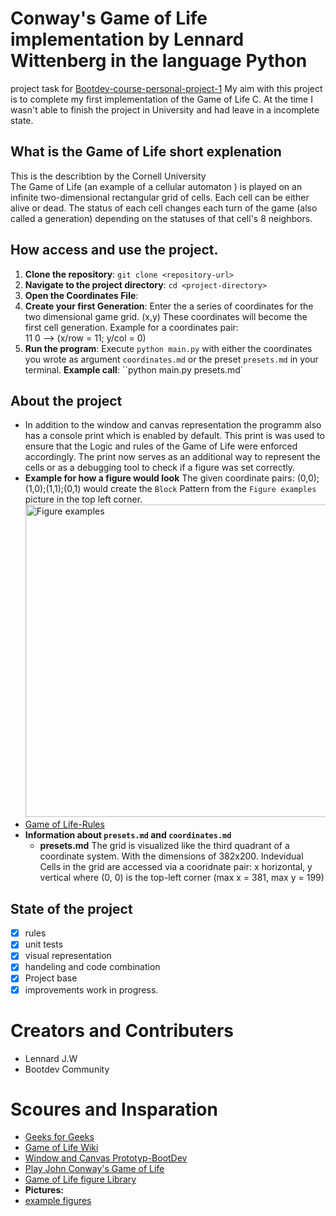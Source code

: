 Conway's Game of Life implementation by Lennard Wittenberg in the language Python
=================================================================================
project task for [Bootdev-course-personal-project-1](https://www.boot.dev/tracks/backend)
My aim with this project is to complete my first implementation of the Game of Life C. At the time I wasn't able to finish the project in University and had leave in a incomplete state.
<!---
 maybe link to old project on github 
--->

## What is the Game of Life short explenation 
This is the describtion by the Cornell University  
The Game of Life (an example of a cellular automaton ) is played on an infinite two-dimensional rectangular grid of cells. Each cell can be either alive or dead. The status of each cell changes each turn of the game (also called a generation) depending on the statuses of that cell's 8 neighbors.

## How access and use the project.
1. **Clone the repository**: `git clone <repository-url>`
2. **Navigate to the project directory**: `cd <project-directory>`
3. **Open the Coordinates File**:
4. **Create your first Generation**: Enter the a series of coordinates for the two dimensional game grid. (x,y) These coordinates will become the first cell generation. Example for a coordinates pair:  
11 0 --> (x/row = 11; y/col = 0)
6. **Run the program**: Execute `python main.py` with either the coordinates you wrote as argument `coordinates.md` or the preset `presets.md` in your terminal.
**Example call**: ``python main.py presets.md`

## About the project
- In addition to the window and canvas representation the programm also has a console print which is enabled by default. This print is was used to ensure that the Logic and rules of the Game of Life were enforced accordingly. The print now serves as an additional way to represent the cells or as a debugging tool to check if a figure was set correctly.
- **Example for how a figure would look** The given coordinate pairs: (0,0);(1,0);(1,1);(0,1) would create the `Block` Pattern from the `Figure examples` picture in the top left corner.
    <img src="https://blog.xojo.com/wp-content/uploads/2022/05/CleanShot-2022-05-02-at-14.25.12@2x-1024x924.png" alt="Figure examples" width="500"/>
- [Game of Life-Rules](https://en.wikipedia.org/wiki/Conway%27s_Game_of_Life)
- **Information about `presets.md` and `coordinates.md`**
    - **presets.md** The grid is visualized like the third quadrant of a coordinate system. With the dimensions of 382x200. Indevidual Cells in the grid are accessed via a cooridnate pair: x horizontal, y vertical where (0, 0) is the top-left corner (max x = 381, max y = 199)
<!---# Coordinates format: x y (e.g., 0 0)
# First number = X-axis, second number = Y-axis
# The grid is visualized like the third quadrant of a coordinate system.

# Presets create various figures; each new figure starts at a commented line
# Figures evolve according to the game rules. For more details, see README.md
# Users can expand this file or make their own Generation from Scratch in the coordinates.md file
--->


## State of the project
- [x] rules
- [x] unit tests
- [x] visual representation
- [x] handeling and code combination 
- [x] Project base
- [x] improvements work in progress.

# Creators and Contributers
- Lennard J.W
- Bootdev Community 

# Scoures and Insparation
- [Geeks for Geeks](https://www.geeksforgeeks.org/program-for-conways-game-of-life/)
- [Game of Life Wiki](https://en.wikipedia.org/wiki/Conway%27s_Game_of_Life)
- [Window and Canvas Prototyp-BootDev](https://www.boot.dev/lessons/fb0967e1-a304-4110-8bf3-41071d99af0c)
- [Play John Conway's Game of Life](https://playgameoflife.com)
- [Game of Life figure Library](https://conwaylife.appspot.com/library/a)
- **Pictures:**
- [example figures](https://blog.xojo.com/wp-content/uploads/2022/05/CleanShot-2022-05-02-at-14.25.12@2x-1024x924.png)
